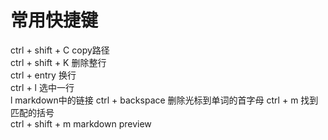 # 常用快捷键
ctrl + shift + C copy路径  
ctrl + shift + K 删除整行  
ctrl + entry 换行  
ctrl + l 选中一行  
l markdown中的链接
ctrl + backspace 删除光标到单词的首字母
ctrl + m 找到匹配的括号  
ctrl + shift + m markdown preview  
